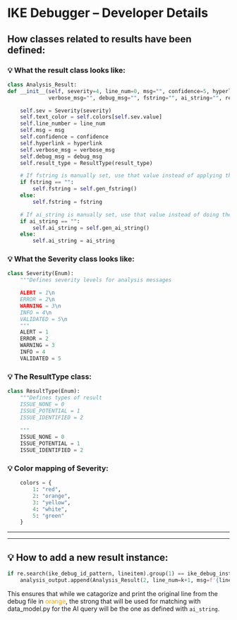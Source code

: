 # IKE Debugger – Developer Details

## How classes related to results have been defined:
### 💡 What the result class looks like:

```python
class Analysis_Result:
def __init__(self, severity=4, line_num=0, msg="", confidence=5, hyperlink="", 
             verbose_msg="", debug_msg="", fstring="", ai_string="", result_type=0):

    self.sev = Severity(severity)
    self.text_color = self.colors[self.sev.value]
    self.line_number = line_num
    self.msg = msg
    self.confidence = confidence
    self.hyperlink = hyperlink
    self.verbose_msg = verbose_msg
    self.debug_msg = debug_msg
    self.result_type = ResultType(result_type)

    # If fstring is manually set, use that value instead of applying the default formatting.
    if fstring == "":
        self.fstring = self.gen_fstring()
    else: 
        self.fstring = fstring

    # If ai_string is manually set, use that value instead of doing the default action
    if ai_string == "":
        self.ai_string = self.gen_ai_string()
    else: 
        self.ai_string = ai_string
```

### 💡 What the Severity class looks like:
```python
class Severity(Enum):
    """Defines severity levels for analysis messages

    ALERT = 1\n
    ERROR = 2\n
    WARNING = 3\n
    INFO = 4\n
    VALIDATED = 5\n
    """
    ALERT = 1
    ERROR = 2
    WARNING = 3
    INFO = 4
    VALIDATED = 5
```

### 💡 The ResultType class:

```python
class ResultType(Enum):
    """Defines types of result
    ISSUE_NONE = 0
    ISSUE_POTENTIAL = 1
    ISSUE_IDENTIFIED = 2
    
    """
    ISSUE_NONE = 0
    ISSUE_POTENTIAL = 1
    ISSUE_IDENTIFIED = 2
```

### 💡 Color mapping of Severity:
```python
    colors = {
        1: "red",
        2: "orange",
        3: "yellow",
        4: "white",
        5: "green"
    }
```

---

---

## 💡 How to add a new result instance:

```python
if re.search(ike_debug_id_pattern, lineitem).group(1) == ike_debug_instance_id and 'detected retransmit' in lineitem:
    analysis_output.append(Analysis_Result(2, line_num=k+1, msg=f'{lineitem}', ai_string="The FortiGate detected a retransmit of an IKE message from the peer"))
```

This ensures that while we catagorize and print the original line from the debug file in <span style="color:orange;">orange</span>, the strong that will be used for matching with data_model.py for the AI query will be the one as defined with `ai_string`.